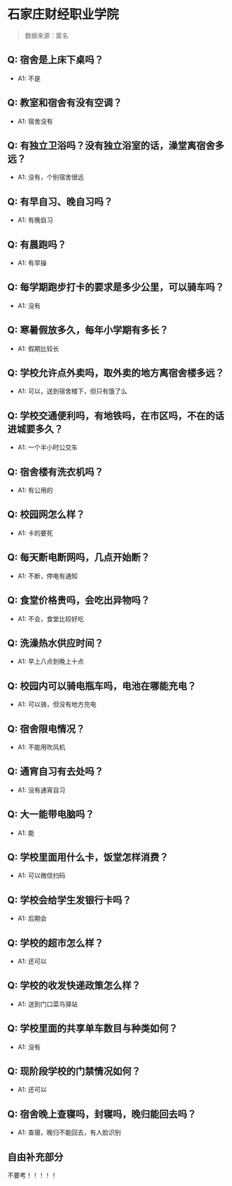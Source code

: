 # 石家庄财经职业学院

> 数据来源：匿名

## Q: 宿舍是上床下桌吗？

- A1: 不是

## Q: 教室和宿舍有没有空调？

- A1: 宿舍没有

## Q: 有独立卫浴吗？没有独立浴室的话，澡堂离宿舍多远？

- A1: 没有，个别宿舍很远

## Q: 有早自习、晚自习吗？

- A1: 有晚自习

## Q: 有晨跑吗？

- A1: 有早操

## Q: 每学期跑步打卡的要求是多少公里，可以骑车吗？

- A1: 没有

## Q: 寒暑假放多久，每年小学期有多长？

- A1: 假期比较长

## Q: 学校允许点外卖吗，取外卖的地方离宿舍楼多远？

- A1: 可以，送到宿舍楼下，但只有饿了么

## Q: 学校交通便利吗，有地铁吗，在市区吗，不在的话进城要多久？

- A1: 一个半小时公交车

## Q: 宿舍楼有洗衣机吗？

- A1: 有公用的

## Q: 校园网怎么样？

- A1: 卡的要死

## Q: 每天断电断网吗，几点开始断？

- A1: 不断，停电有通知

## Q: 食堂价格贵吗，会吃出异物吗？

- A1: 不会，食堂比较好吃

## Q: 洗澡热水供应时间？

- A1: 早上八点到晚上十点

## Q: 校园内可以骑电瓶车吗，电池在哪能充电？

- A1: 可以骑，但没有地方充电

## Q: 宿舍限电情况？

- A1: 不能用吹风机

## Q: 通宵自习有去处吗？

- A1: 没有通宵自习

## Q: 大一能带电脑吗？

- A1: 能

## Q: 学校里面用什么卡，饭堂怎样消费？

- A1: 可以微信扫码

## Q: 学校会给学生发银行卡吗？

- A1: 后期会

## Q: 学校的超市怎么样？

- A1: 还可以

## Q: 学校的收发快递政策怎么样？

- A1: 送到门口菜鸟驿站

## Q: 学校里面的共享单车数目与种类如何？

- A1: 没有

## Q: 现阶段学校的门禁情况如何？

- A1: 还可以

## Q: 宿舍晚上查寝吗，封寝吗，晚归能回去吗？

- A1: 查寝，晚归不能回去，有人脸识别

## 自由补充部分

不要考！！！！！